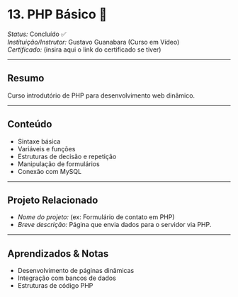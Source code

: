 # 13. PHP Básico 🐘

*Status:* Concluído ✅  
*Instituição/Instrutor:* Gustavo Guanabara (Curso em Vídeo)  
*Certificado:* (insira aqui o link do certificado se tiver)

---

## Resumo
Curso introdutório de PHP para desenvolvimento web dinâmico.

---

## Conteúdo
- Sintaxe básica  
- Variáveis e funções  
- Estruturas de decisão e repetição  
- Manipulação de formulários  
- Conexão com MySQL  

---

## Projeto Relacionado
- *Nome do projeto:* (ex: Formulário de contato em PHP)  
- *Breve descrição:* Página que envia dados para o servidor via PHP.  

---

## Aprendizados & Notas
- Desenvolvimento de páginas dinâmicas  
- Integração com bancos de dados  
- Estruturas de código PHP
